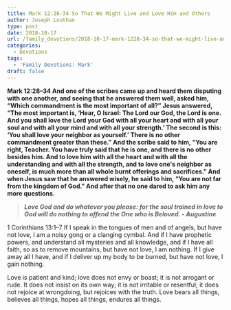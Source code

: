 ```yaml
---
title: Mark 12:28-34 So That We Might Live and Love Him and Others
author: Joseph Louthan
type: post
date: 2018-10-17
url: /family_devotions/2018-10-17-mark-1228-34-so-that-we-might-live-and-l.md/
categories:
  - Devotions
tags:
  - 'Family Devotions: Mark'
draft: false
---
```


**Mark 12:28–34 And one of the scribes came up and heard them disputing with one another, and seeing that he answered them well, asked him, “Which commandment is the most important of all?” Jesus answered, “The most important is, ‘Hear, O Israel: The Lord our God, the Lord is one. And you shall love the Lord your God with all your heart and with all your soul and with all your mind and with all your strength.’ The second is this: ‘You shall love your neighbor as yourself.’ There is no other commandment greater than these.” And the scribe said to him, “You are right, Teacher. You have truly said that he is one, and there is no other besides him. And to love him with all the heart and with all the understanding and with all the strength, and to love one's neighbor as oneself, is much more than all whole burnt offerings and sacrifices.” And when Jesus saw that he answered wisely, he said to him, “You are not far from the kingdom of God.” And after that no one dared to ask him any more questions.**

>***Love God and do whatever you please: for the soul trained in love to God will do nothing to offend the One who is Beloved. - Augustine***

1 Corinthians 13:1–7 If I speak in the tongues of men and of angels, but have not love, I am a noisy gong or a clanging cymbal. And if I have prophetic powers, and understand all mysteries and all knowledge, and if I have all faith, so as to remove mountains, but have not love, I am nothing. If I give away all I have, and if I deliver up my body to be burned, but have not love, I gain nothing.

Love is patient and kind; love does not envy or boast; it is not arrogant or rude. It does not insist on its own way; it is not irritable or resentful; it does not rejoice at wrongdoing, but rejoices with the truth. Love bears all things, believes all things, hopes all things, endures all things. 